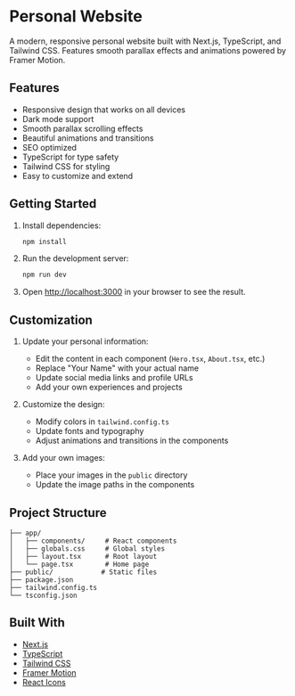 # Personal Website

A modern, responsive personal website built with Next.js, TypeScript, and Tailwind CSS. Features smooth parallax effects and animations powered by Framer Motion.

## Features

- Responsive design that works on all devices
- Dark mode support
- Smooth parallax scrolling effects
- Beautiful animations and transitions
- SEO optimized
- TypeScript for type safety
- Tailwind CSS for styling
- Easy to customize and extend

## Getting Started

1. Install dependencies:
   ```bash
   npm install
   ```

2. Run the development server:
   ```bash
   npm run dev
   ```

3. Open [http://localhost:3000](http://localhost:3000) in your browser to see the result.

## Customization

1. Update your personal information:
   - Edit the content in each component (`Hero.tsx`, `About.tsx`, etc.)
   - Replace "Your Name" with your actual name
   - Update social media links and profile URLs
   - Add your own experiences and projects

2. Customize the design:
   - Modify colors in `tailwind.config.ts`
   - Update fonts and typography
   - Adjust animations and transitions in the components

3. Add your own images:
   - Place your images in the `public` directory
   - Update the image paths in the components

## Project Structure

```
├── app/
│   ├── components/     # React components
│   ├── globals.css     # Global styles
│   ├── layout.tsx      # Root layout
│   └── page.tsx        # Home page
├── public/            # Static files
├── package.json
├── tailwind.config.ts
└── tsconfig.json
```

## Built With

- [Next.js](https://nextjs.org/)
- [TypeScript](https://www.typescriptlang.org/)
- [Tailwind CSS](https://tailwindcss.com/)
- [Framer Motion](https://www.framer.com/motion/)
- [React Icons](https://react-icons.github.io/react-icons/)